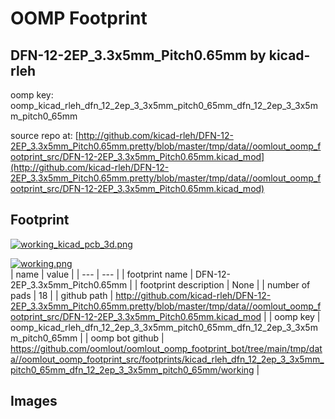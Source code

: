 # OOMP Footprint  
## DFN-12-2EP_3.3x5mm_Pitch0.65mm  by kicad-rleh  
  
oomp key: oomp_kicad_rleh_dfn_12_2ep_3_3x5mm_pitch0_65mm_dfn_12_2ep_3_3x5mm_pitch0_65mm  
  
source repo at: [http://github.com/kicad-rleh/DFN-12-2EP_3.3x5mm_Pitch0.65mm.pretty/blob/master/tmp/data//oomlout_oomp_footprint_src/DFN-12-2EP_3.3x5mm_Pitch0.65mm.kicad_mod](http://github.com/kicad-rleh/DFN-12-2EP_3.3x5mm_Pitch0.65mm.pretty/blob/master/tmp/data//oomlout_oomp_footprint_src/DFN-12-2EP_3.3x5mm_Pitch0.65mm.kicad_mod)  
## Footprint  
  
[![working_kicad_pcb_3d.png](working_kicad_pcb_3d_600.png)](working_kicad_pcb_3d.png)  
  
[![working.png](working_600.png)](working.png)  
| name | value | 
| --- | --- | 
| footprint name | DFN-12-2EP_3.3x5mm_Pitch0.65mm | 
| footprint description | None | 
| number of pads | 18 | 
| github path | http://github.com/kicad-rleh/DFN-12-2EP_3.3x5mm_Pitch0.65mm.pretty/blob/master/tmp/data//oomlout_oomp_footprint_src/DFN-12-2EP_3.3x5mm_Pitch0.65mm.kicad_mod | 
| oomp key | oomp_kicad_rleh_dfn_12_2ep_3_3x5mm_pitch0_65mm_dfn_12_2ep_3_3x5mm_pitch0_65mm | 
| oomp bot github | https://github.com/oomlout/oomlout_oomp_footprint_bot/tree/main/tmp/data//oomlout_oomp_footprint_src/footprints/kicad_rleh_dfn_12_2ep_3_3x5mm_pitch0_65mm_dfn_12_2ep_3_3x5mm_pitch0_65mm/working | 
## Images  
